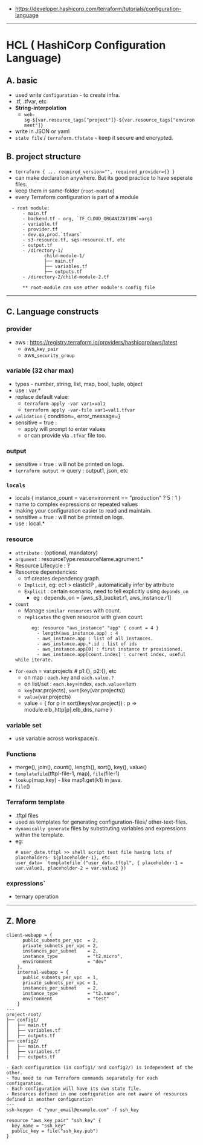 - https://developer.hashicorp.com/terraform/tutorials/configuration-language

--- 
# HCL ( HashiCorp Configuration Language)
## A. basic
- used write `configuration` - to create infra.
- .tf, .tfvar, etc
- **String-interpolation** 
  - `web-sg-${var.resource_tags["project"]}-${var.resource_tags["environment"]}`
- write in JSON or yaml
- `state file` / `terraform.tfstate` - keep it secure and encrypted.

## B. project structure 
  - `terraform { ... required_version="", required_provider={} }`
  - can make declaration anywhere. But its good practice to have seperate files.
  - keep them in same-folder (`root-module`)
  - every Terraform configuration is part of a module
  ```
    - root module:
        - main.tf
        - backend.tf - org, `TF_CLOUD_ORGANIZATION`=org1
        - variable.tf
        - provider.tf
        - dev.qa,prod.`tfvars`
        - s3-resource.tf, sqs-resource.tf, etc
        - output.tf
        - /directory-1/
                child-module-1/
                ├── main.tf
                ├── variables.tf
                ├── outputs.tf
        - /directory-2/child-module-2.tf
        
        ** root-module can use other module's config file
  ```
---
## C. Language constructs
### provider
- aws : https://registry.terraform.io/providers/hashicorp/aws/latest
  - aws_`key_pair`
  - aws_`security_group`
  
### variable  (32 char max)
- types  - number, string, list, map, bool, tuple, object 
- use : var.*
- replace default value:  
  - `terraform apply -var var1=val1`
  - `terraform apply -var-file var1=val1.tfvar`
- `validation` { condition=, error_message=}
- sensitive = true :
  - apply will prompt to enter values 
  - or can provide via `.tfva`r file too.
    
### output
- sensitive = true : will not be printed on logs.
- `terraform output` -> query : output1, json, etc

### `locals` 
- locals { instance_count = var.environment == "production" ? 5 : 1 }
- name to complex expressions or repeated values
- making your configuration easier to read and maintain.
- sensitive = true : will not be printed on logs.
- use : local.*

### resource
- `attribute` : (optional, mandatory)
- `argument` : resourceType.resourceName.agrument.*
- Resource Lifecycle : ?
- Resource dependencies:
  - trf creates dependency graph.
  - `Implicit`, eg: ec1 > elasticIP , automatically infer by attribute
  - `Explicit` : certain scenario, need to tell explicitly using `deponds_on`
     - eg : depends_on = [aws_s3_bucket.r1, aws_instance.r1]
- `count`
  - Manage `similar resources` with count.
  - `replicates` the given resource with given count.
  ``` 
        eg: resource "aws_instance" "app" { count = 4 }
          - length(aws_instance.app) : 4
          - aws_instance.app : list of all instances.
          - aws_instance.app.*.id : list of ids
          - aws_instance.app[0] : first instance tr provisioned.
          - aws_instance.app[count.index] : current index, useful while iterate.
  ```
- `for-each` = var.projects # p1:{}, p2:{}, etc
  - on map : `each.key` and `each.value.?`
  - on list/set : `each.key`=index,  `each.value`=item
  - `key`(var.projects), `sort`(key(var.projects))
  - `value`(var.projects)
  - value = { for p in sort(keys(var.project)) : p => module.elb_http[p].elb_dns_name }
      
### variable set
- use variable across workspace/s.  

### Functions
- merge(), join(), count(), length(), sort(), key(), value()
- `templatefile`(tftpl-file-1, map), `file`(file-1)
- `lookup`(map,key) - like map1.get(k1) in java. 
- `file`()

### Terraform template
- .tftpl files
- used as templates for generating configuration-files/ other-text-files.
- `dynamically generate` files by substituting variables and expressions within the template.
- eg: 
    ```
    # user_date.tftpl >> shell script text file having lots of placeholders- ${placeholder-1}, etc
    user_data= `templatefile`("user_data.tftpl", { placeholder-1 = var.value1, placeholder-2 = var.value2 })
    ```

### expressions`
- ternary operation

---

## Z. More
```
client-webapp = {
      public_subnets_per_vpc  = 2,
      private_subnets_per_vpc = 2,
      instances_per_subnet    = 2,
      instance_type           = "t2.micro",
      environment             = "dev"
    },
    internal-webapp = {
      public_subnets_per_vpc  = 1,
      private_subnets_per_vpc = 1,
      instances_per_subnet    = 2,
      instance_type           = "t2.nano",
      environment             = "test"
    }
---
project-root/
├── config1/
│   ├── main.tf
│   ├── variables.tf
│   ├── outputs.tf
├── config2/
│   ├── main.tf
│   ├── variables.tf
|   ├── outputs.tf

- Each configuration (in config1/ and config2/) is independent of the other. 
- You need to run Terraform commands separately for each configuration.
- Each configuration will have its own state file.
- Resources defined in one configuration are not aware of resources defined in another configuration
---
ssh-keygen -C "your_email@example.com" -f ssh_key

resource "aws_key_pair" "ssh_key" {
  key_name = "ssh_key"
  public_key = file("ssh_key.pub")
}


```

